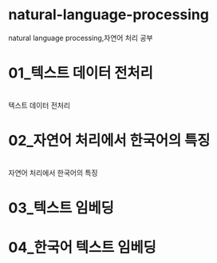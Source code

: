 # natural-language-processing
natural language processing,자연어 처리 공부 
<h1>01_텍스트 데이터 전처리</h1>
</br>텍스트 데이터 전처리 
<h1>02_자연어 처리에서 한국어의 특징</h1>
</br>자연어 처리에서 한국어의 특징
<h1>03_텍스트 임베딩</h1>
<h1>04_한국어 텍스트 임베딩</h1>
